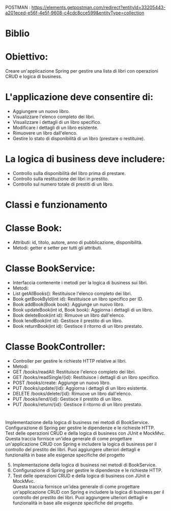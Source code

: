 POSTMAN : https://elements.getpostman.com/redirect?entityId=33205443-a201eced-e56f-4e5f-9608-c4cdc8cce599&entityType=collection<br>

# Biblio<br>
# Obiettivo:<br>
Creare un'applicazione Spring per gestire una lista di libri con operazioni CRUD e logica di business.<br>
# L'applicazione deve consentire di:<br>
- Aggiungere un nuovo libro.<br>
- Visualizzare l'elenco completo dei libri.<br>
- Visualizzare i dettagli di un libro specifico.<br>
- Modificare i dettagli di un libro esistente.<br>
- Rimuovere un libro dall'elenco.<br>
- Gestire lo stato di disponibilità di un libro (prestare o restituire).<br>
# La logica di business deve includere:<br>
- Controllo sulla disponibilità del libro prima di prestare.<br>
- Controllo sulla restituzione dei libri in prestito.<br>
- Controllo sul numero totale di prestiti di un libro.<br>
# Classi e funzionamento<br>
# Classe Book:<br>
- Attributi: id, titolo, autore, anno di pubblicazione, disponibilità.<br>
- Metodi: getter e setter per tutti gli attributi.<br>
# Classe BookService:<br>
- Interfaccia contenente i metodi per la logica di business sui libri.<br>
- Metodi:<br>
- List getAllBooks(): Restituisce l'elenco completo dei libri.<br>
- Book getBookById(int id): Restituisce un libro specifico per ID.<br>
- Book addBook(Book book): Aggiunge un nuovo libro.<br>
- Book updateBook(int id, Book book): Aggiorna i dettagli di un libro.<br>
- Book deleteBook(int id): Rimuove un libro dall'elenco.<br>
- Book lendBook(int id): Gestisce il prestito di un libro.<br>
- Book returnBook(int id): Gestisce il ritorno di un libro prestato.<br>
# Classe BookController:<br>
- Controller per gestire le richieste HTTP relative ai libri.<br>
- Metodi:<br>
- GET /books/readAll: Restituisce l'elenco completo dei libri.<br>
- GET /books/readSingle/{id}: Restituisce i dettagli di un libro specifico.<br>
- POST /books/create: Aggiunge un nuovo libro.<br>
- PUT /books/update/{id}: Aggiorna i dettagli di un libro esistente.<br>
- DELETE /books/delete/{id}: Rimuove un libro dall'elenco.<br>
- PUT /books/lend/{id}: Gestisce il prestito di un libro.<br>
- PUT /books/return/{id}: Gestisce il ritorno di un libro prestato.<br>
#
Implementazione della logica di business nei metodi di BookService.<br>
Configurazione di Spring per gestire le dipendenze e le richieste HTTP.<br>
Test delle operazioni CRUD e della logica di business con JUnit e MockMvc.<br>
Questa traccia fornisce un'idea generale di come progettare un'applicazione CRUD con Spring e includere la logica di business per il controllo del prestito dei libri. Puoi aggiungere ulteriori dettagli e funzionalità in base alle esigenze specifiche del progetto

5.	Implementazione della logica di business nei metodi di BookService.<br>
6.	Configurazione di Spring per gestire le dipendenze e le richieste HTTP.<br>
7.	Test delle operazioni CRUD e della logica di business con JUnit e MockMvc.<br>
Questa traccia fornisce un'idea generale di come progettare un'applicazione CRUD con Spring e includere la logica di business per il controllo del prestito dei libri. Puoi aggiungere ulteriori dettagli e funzionalità in base alle esigenze specifiche del progetto.<br>

